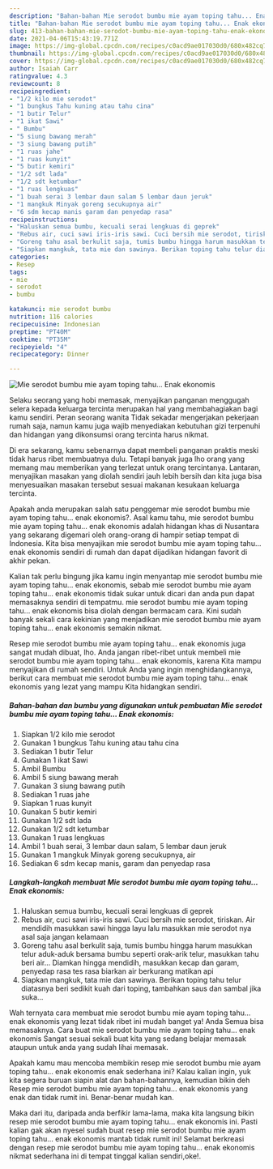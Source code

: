 ```yaml
---
description: "Bahan-bahan Mie serodot bumbu mie ayam toping tahu... Enak ekonomis yang nikmat dan Mudah Dibuat"
title: "Bahan-bahan Mie serodot bumbu mie ayam toping tahu... Enak ekonomis yang nikmat dan Mudah Dibuat"
slug: 413-bahan-bahan-mie-serodot-bumbu-mie-ayam-toping-tahu-enak-ekonomis-yang-nikmat-dan-mudah-dibuat
date: 2021-04-06T15:43:19.771Z
image: https://img-global.cpcdn.com/recipes/c0acd9ae017030d0/680x482cq70/mie-serodot-bumbu-mie-ayam-toping-tahu-enak-ekonomis-foto-resep-utama.jpg
thumbnail: https://img-global.cpcdn.com/recipes/c0acd9ae017030d0/680x482cq70/mie-serodot-bumbu-mie-ayam-toping-tahu-enak-ekonomis-foto-resep-utama.jpg
cover: https://img-global.cpcdn.com/recipes/c0acd9ae017030d0/680x482cq70/mie-serodot-bumbu-mie-ayam-toping-tahu-enak-ekonomis-foto-resep-utama.jpg
author: Isaiah Carr
ratingvalue: 4.3
reviewcount: 8
recipeingredient:
- "1/2 kilo mie serodot"
- "1 bungkus Tahu kuning atau tahu cina"
- "1 butir Telur"
- "1 ikat Sawi"
- " Bumbu"
- "5 siung bawang merah"
- "3 siung bawang putih"
- "1 ruas jahe"
- "1 ruas kunyit"
- "5 butir kemiri"
- "1/2 sdt lada"
- "1/2 sdt ketumbar"
- "1 ruas lengkuas"
- "1 buah serai 3 lembar daun salam 5 lembar daun jeruk"
- "1 mangkuk Minyak goreng secukupnya air"
- "6 sdm kecap manis garam dan penyedap rasa"
recipeinstructions:
- "Haluskan semua bumbu, kecuali serai lengkuas di geprek"
- "Rebus air, cuci sawi iris-iris sawi. Cuci bersih mie serodot, tiriskan. Air mendidih masukkan sawi hingga layu lalu masukkan mie serodot nya asal saja jangan kelamaan"
- "Goreng tahu asal berkulit saja, tumis bumbu hingga harum masukkan telur aduk-aduk bersama bumbu seperti orak-arik telur, masukkan tahu beri air... Diamkan hingga mendidih, masukkan kecap dan garam, penyedap rasa tes rasa biarkan air berkurang matikan api"
- "Siapkan mangkuk, tata mie dan sawinya. Berikan toping tahu telur diatasnya beri sedikit kuah dari toping, tambahkan saus dan sambal jika suka..."
categories:
- Resep
tags:
- mie
- serodot
- bumbu

katakunci: mie serodot bumbu 
nutrition: 116 calories
recipecuisine: Indonesian
preptime: "PT40M"
cooktime: "PT35M"
recipeyield: "4"
recipecategory: Dinner

---
```



![Mie serodot bumbu mie ayam toping tahu... Enak ekonomis](https://img-global.cpcdn.com/recipes/c0acd9ae017030d0/680x482cq70/mie-serodot-bumbu-mie-ayam-toping-tahu-enak-ekonomis-foto-resep-utama.jpg)

Selaku seorang yang hobi memasak, menyajikan panganan menggugah selera kepada keluarga tercinta merupakan hal yang membahagiakan bagi kamu sendiri. Peran seorang  wanita Tidak sekadar mengerjakan pekerjaan rumah saja, namun kamu juga wajib menyediakan kebutuhan gizi terpenuhi dan hidangan yang dikonsumsi orang tercinta harus nikmat.

Di era  sekarang, kamu sebenarnya dapat membeli panganan praktis meski tidak harus ribet membuatnya dulu. Tetapi banyak juga lho orang yang memang mau memberikan yang terlezat untuk orang tercintanya. Lantaran, menyajikan masakan yang diolah sendiri jauh lebih bersih dan kita juga bisa menyesuaikan masakan tersebut sesuai makanan kesukaan keluarga tercinta. 



Apakah anda merupakan salah satu penggemar mie serodot bumbu mie ayam toping tahu... enak ekonomis?. Asal kamu tahu, mie serodot bumbu mie ayam toping tahu... enak ekonomis adalah hidangan khas di Nusantara yang sekarang digemari oleh orang-orang di hampir setiap tempat di Indonesia. Kita bisa menyajikan mie serodot bumbu mie ayam toping tahu... enak ekonomis sendiri di rumah dan dapat dijadikan hidangan favorit di akhir pekan.

Kalian tak perlu bingung jika kamu ingin menyantap mie serodot bumbu mie ayam toping tahu... enak ekonomis, sebab mie serodot bumbu mie ayam toping tahu... enak ekonomis tidak sukar untuk dicari dan anda pun dapat memasaknya sendiri di tempatmu. mie serodot bumbu mie ayam toping tahu... enak ekonomis bisa diolah dengan bermacam cara. Kini sudah banyak sekali cara kekinian yang menjadikan mie serodot bumbu mie ayam toping tahu... enak ekonomis semakin nikmat.

Resep mie serodot bumbu mie ayam toping tahu... enak ekonomis juga sangat mudah dibuat, lho. Anda jangan ribet-ribet untuk membeli mie serodot bumbu mie ayam toping tahu... enak ekonomis, karena Kita mampu menyajikan di rumah sendiri. Untuk Anda yang ingin menghidangkannya, berikut cara membuat mie serodot bumbu mie ayam toping tahu... enak ekonomis yang lezat yang mampu Kita hidangkan sendiri.

<!--inarticleads1-->

##### Bahan-bahan dan bumbu yang digunakan untuk pembuatan Mie serodot bumbu mie ayam toping tahu... Enak ekonomis:

1. Siapkan 1/2 kilo mie serodot
1. Gunakan 1 bungkus Tahu kuning atau tahu cina
1. Sediakan 1 butir Telur
1. Gunakan 1 ikat Sawi
1. Ambil  Bumbu
1. Ambil 5 siung bawang merah
1. Gunakan 3 siung bawang putih
1. Sediakan 1 ruas jahe
1. Siapkan 1 ruas kunyit
1. Gunakan 5 butir kemiri
1. Gunakan 1/2 sdt lada
1. Gunakan 1/2 sdt ketumbar
1. Gunakan 1 ruas lengkuas
1. Ambil 1 buah serai, 3 lembar daun salam, 5 lembar daun jeruk
1. Gunakan 1 mangkuk Minyak goreng secukupnya, air
1. Sediakan 6 sdm kecap manis, garam dan penyedap rasa




<!--inarticleads2-->

##### Langkah-langkah membuat Mie serodot bumbu mie ayam toping tahu... Enak ekonomis:

1. Haluskan semua bumbu, kecuali serai lengkuas di geprek
1. Rebus air, cuci sawi iris-iris sawi. Cuci bersih mie serodot, tiriskan. Air mendidih masukkan sawi hingga layu lalu masukkan mie serodot nya asal saja jangan kelamaan
1. Goreng tahu asal berkulit saja, tumis bumbu hingga harum masukkan telur aduk-aduk bersama bumbu seperti orak-arik telur, masukkan tahu beri air... Diamkan hingga mendidih, masukkan kecap dan garam, penyedap rasa tes rasa biarkan air berkurang matikan api
1. Siapkan mangkuk, tata mie dan sawinya. Berikan toping tahu telur diatasnya beri sedikit kuah dari toping, tambahkan saus dan sambal jika suka...




Wah ternyata cara membuat mie serodot bumbu mie ayam toping tahu... enak ekonomis yang lezat tidak ribet ini mudah banget ya! Anda Semua bisa memasaknya. Cara buat mie serodot bumbu mie ayam toping tahu... enak ekonomis Sangat sesuai sekali buat kita yang sedang belajar memasak ataupun untuk anda yang sudah lihai memasak.

Apakah kamu mau mencoba membikin resep mie serodot bumbu mie ayam toping tahu... enak ekonomis enak sederhana ini? Kalau kalian ingin, yuk kita segera buruan siapin alat dan bahan-bahannya, kemudian bikin deh Resep mie serodot bumbu mie ayam toping tahu... enak ekonomis yang enak dan tidak rumit ini. Benar-benar mudah kan. 

Maka dari itu, daripada anda berfikir lama-lama, maka kita langsung bikin resep mie serodot bumbu mie ayam toping tahu... enak ekonomis ini. Pasti kalian gak akan nyesel sudah buat resep mie serodot bumbu mie ayam toping tahu... enak ekonomis mantab tidak rumit ini! Selamat berkreasi dengan resep mie serodot bumbu mie ayam toping tahu... enak ekonomis nikmat sederhana ini di tempat tinggal kalian sendiri,oke!.


